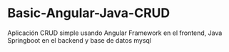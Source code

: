 # Basic-Angular-Java-CRUD
Aplicación CRUD simple usando Angular Framework en el frontend, Java Springboot en el backend  y base de datos mysql
